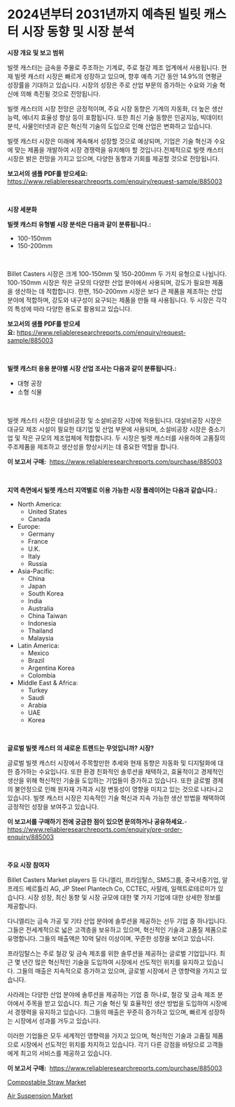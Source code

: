 <p><h1>2024년부터 2031년까지 예측된 빌릿 캐스터 시장 동향 및 시장 분석</h1></p><p><strong>시장 개요 및 보고 범위</strong></p>
<p><p>빌렛 캐스터는 금속을 주물로 주조하는 기계로, 주로 철강 제조 업계에서 사용됩니다. 현재 빌렛 캐스터 시장은 빠르게 성장하고 있으며, 향후 예측 기간 동안 14.9%의 연평균 성장률을 기대하고 있습니다. 시장의 성장은 주로 산업 부문의 증가하는 수요와 기술 혁신에 의해 촉진될 것으로 전망됩니다.</p><p>빌렛 캐스터의 시장 전망은 긍정적이며, 주요 시장 동향은 기계의 자동화, 더 높은 생산 능력, 에너지 효율성 향상 등이 포함됩니다. 또한 최신 기술 동향은 인공지능, 빅데이터 분석, 사물인터넷과 같은 혁신적 기술의 도입으로 인해 산업은 변화하고 있습니다.</p><p>빌렛 캐스터 시장은 미래에 계속해서 성장할 것으로 예상되며, 기업은 기술 혁신과 수요에 맞는 제품을 개발하여 시장 경쟁력을 유지해야 할 것입니다.전체적으로 빌렛 캐스터 시장은 밝은 전망을 가지고 있으며, 다양한 동향과 기회를 제공할 것으로 전망됩니다.</p></p>
<p><strong>보고서의 샘플 PDF를 받으세요:</strong> <a href="https://www.reliableresearchreports.com/enquiry/request-sample/885003">https://www.reliableresearchreports.com/enquiry/request-sample/885003</a></p>
<p>&nbsp;</p>
<p><strong>시장 세분화</strong></p>
<p><strong>빌렛 캐스터 유형별 시장 분석은 다음과 같이 분류됩니다.:</strong></p>
<p><ul><li>100-150mm</li><li>150-200mm</li></ul></p>
<p>&nbsp;</p>
<p><p>Billet Casters 시장은 크게 100-150mm 및 150-200mm 두 가지 유형으로 나뉩니다. 100-150mm 시장은 작은 규모의 다양한 산업 분야에서 사용되며, 강도가 필요한 제품을 생산하는 데 적합합니다. 한편, 150-200mm 시장은 보다 큰 제품을 제조하는 산업 분야에 적합하며, 강도와 내구성이 요구되는 제품을 만들 때 사용됩니다. 두 시장은 각각의 특성에 따라 다양한 용도로 활용되고 있습니다.</p></p>
<p><strong>보고서의 샘플 PDF를 받으세요:</strong>&nbsp;<a href="https://www.reliableresearchreports.com/enquiry/request-sample/885003">https://www.reliableresearchreports.com/enquiry/request-sample/885003</a></p>
<p>&nbsp;</p>
<p><strong> 빌렛 캐스터 응용 분야별 시장 산업 조사는 다음과 같이 분류됩니다.:</strong></p>
<p><ul><li>대형 공장</li><li>소형 식물</li></ul></p>
<p>&nbsp;</p>
<p><p>빌렛 캐스터 시장은 대설비공장 및 소설비공장 시장에 적용됩니다. 대설비공장 시장은 대규모 제조 시설이 필요한 대기업 및 산업 부문에 사용되며, 소설비공장 시장은 중소기업 및 작은 규모의 제조업체에 적합합니다. 두 시장은 빌렛 캐스터를 사용하여 고품질의 주조제품을 제조하고 생산성을 향상시키는 데 중요한 역할을 합니다.</p></p>
<p><strong>이 보고서 구매:</strong>&nbsp; <a href="https://www.reliableresearchreports.com/purchase/885003">https://www.reliableresearchreports.com/purchase/885003</a></p>
<p>&nbsp;</p>
<p><strong>지역 측면에서 빌렛 캐스터 지역별로 이용 가능한 시장 플레이어는 다음과 같습니다.:</strong></p>
<p><ul>
    <li>
        North America:
        <ul>
            <li>United States</li>
            <li>Canada</li>
        </ul>
    </li>
    <li>
        Europe:
        <ul>
            <li>Germany</li>
            <li>France</li>
            <li>U.K.</li>
            <li>Italy</li>
            <li>Russia</li>
        </ul>
    </li>
    <li>
        Asia-Pacific:
        <ul>
            <li>China</li>
            <li>Japan</li>
            <li>South Korea</li>
            <li>India</li>
            <li>Australia</li>
            <li>China Taiwan</li>
            <li>Indonesia</li>
            <li>Thailand</li>
            <li>Malaysia</li>
        </ul>
    </li>
    <li>
        Latin America:
        <ul>
            <li>Mexico</li>
            <li>Brazil</li>
            <li>Argentina Korea</li>
            <li>Colombia</li>
        </ul>
    </li>
    <li>
        Middle East & Africa:
        <ul>
            <li>Turkey</li>
            <li>Saudi</li>
            <li>Arabia</li>
            <li>UAE</li>
            <li>Korea</li>
        </ul>
    </li>
    </ul></p>
<p>&nbsp;</p>
<p><strong>글로벌 빌렛 캐스터 의 새로운 트렌드는 무엇입니까? 시장?</strong></p>
<p><p>글로벌 빌렛 캐스터 시장에서 주목할만한 추세와 현재 동향은 자동화 및 디지털화에 대한 증가하는 수요입니다. 또한 환경 친화적인 솔루션을 채택하고, 효율적이고 경제적인 생산을 위해 혁신적인 기술을 도입하는 기업들이 증가하고 있습니다. 또한 글로벌 경제의 불안정으로 인해 원자재 가격과 시장 변동성이 영향을 미치고 있는 것으로 나타나고 있습니다. 빌렛 캐스터 시장은 지속적인 기술 혁신과 지속 가능한 생산 방법을 채택하여 긍정적인 성장을 보여주고 있습니다.</p></p>
<p><strong>이 보고서를 구매하기 전에 궁금한 점이 있으면 문의하거나 공유하세요.</strong>- <a href="https://www.reliableresearchreports.com/enquiry/pre-order-enquiry/885003">https://www.reliableresearchreports.com/enquiry/pre-order-enquiry/885003</a></p>
<p>&nbsp;</p>
<p><strong>주요 시장 참여자</strong></p>
<p><p>Billet Casters Market players 등 다니엘리, 프라임탈스, SMS그룹, 중국서중기업, 알프레드 베르틀리 AG, JP Steel Plantech Co, CCTEC, 사랄레, 일렉트로테르미가 있습니다. 시장 성장, 최신 동향 및 시장 규모에 대한 몇 가지 기업에 대한 상세한 정보를 제공합니다.</p><p>다니엘리는 금속 가공 및 기타 산업 분야에 솔루션을 제공하는 선두 기업 중 하나입니다. 그들은 전세계적으로 넓은 고객층을 보유하고 있으며, 혁신적인 기술과 고품질 제품으로 유명합니다. 그들의 매출액은 10억 달러 이상이며, 꾸준한 성장을 보이고 있습니다.</p><p>프라임탈스는 주로 철강 및 금속 제조를 위한 솔루션을 제공하는 글로벌 기업입니다. 최근 몇 년간 많은 혁신적인 기술을 도입하여 시장에서 선도적인 위치를 유지하고 있습니다. 그들의 매출은 지속적으로 증가하고 있으며, 글로벌 시장에서 큰 영향력을 가지고 있습니다.</p><p>사라레는 다양한 산업 분야에 솔루션을 제공하는 기업 중 하나로, 철강 및 금속 제조 분야에서 주목을 받고 있습니다. 최근 기술 혁신 및 효율적인 생산 방법을 도입하여 시장에서 경쟁력을 유지하고 있습니다. 그들의 매출은 꾸준히 증가하고 있으며, 빠르게 성장하는 시장에서 성과를 거두고 있습니다.</p><p>이러한 기업들은 모두 세계적인 영향력을 가지고 있으며, 혁신적인 기술과 고품질 제품으로 시장에서 선도적인 위치를 차지하고 있습니다. 각기 다른 강점을 바탕으로 고객들에게 최고의 서비스를 제공하고 있습니다.</p></p>
<p><strong>이 보고서 구매:</strong>&nbsp;&nbsp;<a href="https://www.reliableresearchreports.com/purchase/885003">https://www.reliableresearchreports.com/purchase/885003</a></p>
<p><p><a href="https://github.com/joannagoyvaerts/Market-Research-Report-List-1/blob/main/compostable-straw-market.md">Compostable Straw Market</a></p><p><a href="https://picayune-night-cbd.notion.site/Air-Suspension-Market-Centers-on-Aspects-such-as-Market-Growth-Market-Share-Market-Opportunity-an-36ff14761faa4d94826b54ff0980aab6">Air Suspension Market</a></p></p>
